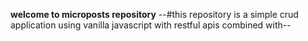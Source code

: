 **welcome to microposts repository**
--#this repository is a simple crud application using vanilla javascript with restful apis combined with--
